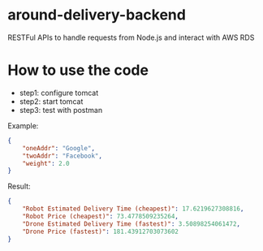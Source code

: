 # around-delivery-backend
RESTFul APIs to handle requests from Node.js and interact with AWS RDS

# How to use the code
- step1: configure tomcat 
- step2: start tomcat 
- step3: test with postman

Example:
```json
{
    "oneAddr": "Google",
    "twoAddr": "Facebook",
    "weight": 2.0
}
```
Result:
```json
{
    "Robot Estimated Delivery Time (cheapest)": 17.6219627308816,
    "Robot Price (cheapest)": 73.4778509235264,
    "Drone Estimated Delivery Time (fastest)": 3.50898254061472,
    "Drone Price (fastest)": 181.43912703073602
}
```
